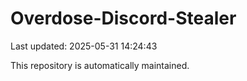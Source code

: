 # Overdose-Discord-Stealer

Last updated: 2025-05-31 14:24:43

This repository is automatically maintained.
